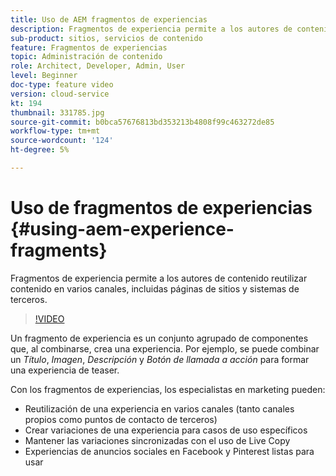 ```yaml
---
title: Uso de AEM fragmentos de experiencias
description: Fragmentos de experiencia permite a los autores de contenido reutilizar contenido en varios canales, incluidas páginas de sitios y sistemas de terceros.
sub-product: sitios, servicios de contenido
feature: Fragmentos de experiencias
topic: Administración de contenido
role: Architect, Developer, Admin, User
level: Beginner
doc-type: feature video
version: cloud-service
kt: 194
thumbnail: 331785.jpg
source-git-commit: b0bca57676813bd353213b4808f99c463272de85
workflow-type: tm+mt
source-wordcount: '124'
ht-degree: 5%

---
```



# Uso de fragmentos de experiencias {#using-aem-experience-fragments}

Fragmentos de experiencia permite a los autores de contenido reutilizar contenido en varios canales, incluidas páginas de sitios y sistemas de terceros.

>[!VIDEO](https://video.tv.adobe.com/v/331785/?quality=12&learn=on)

Un fragmento de experiencia es un conjunto agrupado de componentes que, al combinarse, crea una experiencia. Por ejemplo, se puede combinar un *Título*, *Imagen*, *Descripción* y *Botón de llamada a acción* para formar una experiencia de teaser.

Con los fragmentos de experiencias, los especialistas en marketing pueden:

* Reutilización de una experiencia en varios canales (tanto canales propios como puntos de contacto de terceros)
* Crear variaciones de una experiencia para casos de uso específicos
* Mantener las variaciones sincronizadas con el uso de Live Copy
* Experiencias de anuncios sociales en Facebook y Pinterest listas para usar
